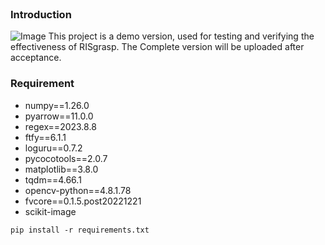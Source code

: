 <br>

### Introduction
![Image](https://github.com/asamu12/RISgrasp/blob/main/fig/Overview.jpg)
This project is a demo version, used for testing and verifying the effectiveness of RISgrasp. The Complete version will be uploaded after acceptance.
### Requirement

- numpy==1.26.0
- pyarrow==11.0.0
- regex==2023.8.8
- ftfy==6.1.1
- loguru==0.7.2
- pycocotools==2.0.7
- matplotlib==3.8.0
- tqdm==4.66.1
- opencv-python==4.8.1.78
- fvcore==0.1.5.post20221221
- scikit-image
```
pip install -r requirements.txt
